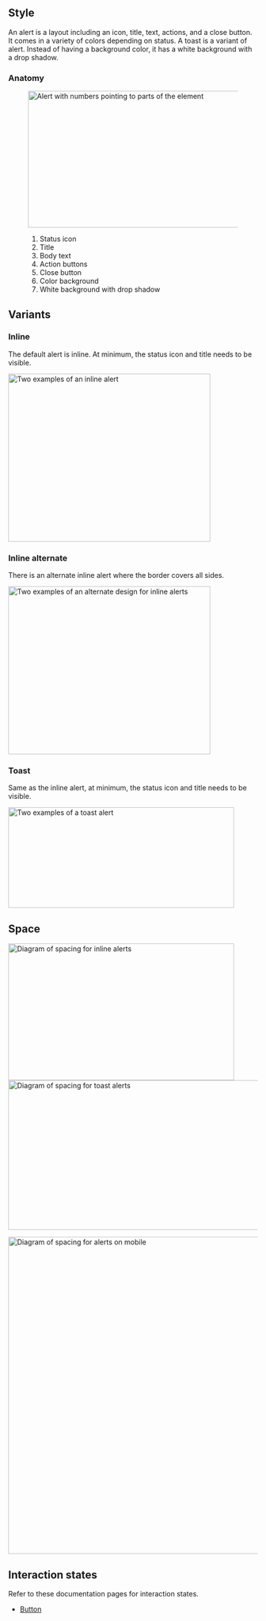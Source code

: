 <script type="module" data-helmet>
  import '@uxdot/elements/uxdot-spacer-tokens-table.js';
</script>

## Style

An alert is a layout including an icon, title, text, actions, and a close 
button. It comes in a variety of colors depending on status. A toast is a 
variant of alert. Instead of having a background color, it has a white 
background with a drop shadow.

### Anatomy

<figure>
  <uxdot-example width-adjustment="456px">
    <img alt="Alert with numbers pointing to parts of the element"
         src="../alert-style-anatomy.svg"
         width="538"
         height="276">
  </uxdot-example>
  <figcaption>

1.  Status icon
2.  Title
3.  Body text
4.  Action buttons
5.  Close button
6.  Color background
7.  White background with drop shadow

  </figcaption>
</figure>

## Variants

### Inline

The default alert is inline. At minimum, the status icon and title needs to be visible.

<uxdot-example width-adjustment="408px">
  <img alt="Two examples of an inline alert"
       src="../alert-style-variant-inline.svg"
       width="408"
       height="339">
</uxdot-example>

### Inline alternate

There is an alternate inline alert where the border covers all sides.

<uxdot-example width-adjustment="408px">
  <img alt="Two examples of an alternate design for inline alerts"
       src="../alert-style-variant-inline-alt.svg"
       width="408"
       height="339">
</uxdot-example>

### Toast

Same as the inline alert, at minimum, the status icon and title needs to be visible.

<uxdot-example width-adjustment="456px">
  <img alt="Two examples of a toast alert"
       src="../alert-style-variant-toast.svg"
       width="456"
       height="203">
</uxdot-example>

## Space

<uxdot-example width-adjustment="456px">
  <img alt="Diagram of spacing for inline alerts"
       src="../alert-style-spacing-1.svg"
       width="456"
       height="276">
</uxdot-example>

<uxdot-example variant="full" no-border>
  <img alt="Diagram of spacing for toast alerts"
       src="../alert-style-spacing-2.svg"
       width="1140"
       height="302">
</uxdot-example>

<uxdot-example width-adjustment="752px"
               alignment="left"
               variant="full"
               no-border>
  <img alt="Diagram of spacing for alerts on mobile"
       src="../alert-style-spacing-3.svg"
       width="752"
       height="640">
</uxdot-example>

<uxdot-spacer-tokens-table tokens="md, lg, xl">
</uxdot-spacer-tokens-table>

## Interaction states

Refer to these documentation pages for interaction states.

- [Button](/elements/button/style/#interaction-states)
